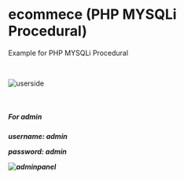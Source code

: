 # ecommece (PHP MYSQLi Procedural)


Example for PHP MYSQLi Procedural

<br>

![userside](https://user-images.githubusercontent.com/30021708/192540844-6b2b5c0b-6018-48eb-94ed-7fea27cda8b0.PNG)

<br>

<h5> For admin <h5>
<p> username: admin </p> <p>password: admin </p>

![adminpanel](https://user-images.githubusercontent.com/30021708/192540859-92767ca5-b0aa-4271-9280-a4c23c3e11f2.PNG)



